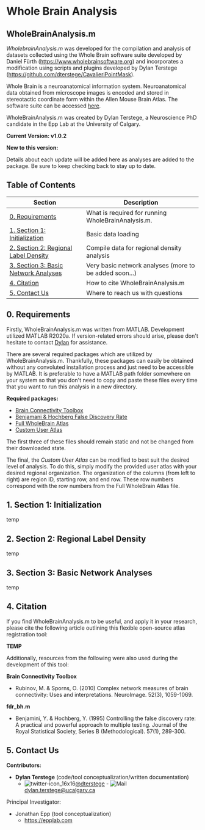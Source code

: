 # Whole Brain Analysis

## WholeBrainAnalysis.m

*WholebrainAnalysis.m* was developed for the compilation and analysis of datasets collected using the Whole Brain software suite developed by Daniel Fürth (https://www.wholebrainsoftware.org) and incorporates a modification using scripts and plugins developed by Dylan Terstege (https://github.com/dterstege/CavalieriPointMask).

Whole Brain is a neuroanatomical information system. Neuroanatomical data obtained from microscope images is encoded and stored in stereotactic coordinate form within the Allen Mouse Brain Atlas. The software suite can be accessed [here](https://www.wholebrainsoftware.com).

WholeBrainAnalysis.m was created by Dylan Terstege, a Neuroscience PhD candidate in the Epp Lab at the University of Calgary.


**Current Version: v1.0.2**

**New to this version:**

Details about each update will be added here as analyses are added to the package.  Be sure to keep checking back to stay up to date.

## Table of Contents

| Section  | Description | 
| ------------- | ------------- | 
| [0. Requirements](#req)   | What is required for running WholeBrainAnalysis.m.  |
| [1. Section 1: Initialization](#init)   | Basic data loading  |
| [2. Section 2: Regional Label Density](#dens)  | Compile data for regional density analysis  |
| [3. Section 3: Basic Network Analyses](#basic) | Very basic network analyses (more to be added soon...) |
| [4. Citation](#cite) | How to cite WholeBrainAnalysis.m |
| [5. Contact Us](#contact)  | Where to reach us with questions  |

<a name="req"/>

## 0. Requirements

Firstly, WholeBrainAnalysis.m was written from MATLAB.  Development utilized MATLAB R2020a.  If version-related errors should arise, please don't hesitate to contact [Dylan](#contact) for assistance.

There are several required packages which are utilized by WholeBrainAnalysis.m.  Thankfully, these packages can easily be obtained without any convoluted installation process and just need to be accessible by MATLAB.  It is preferable to have a MATLAB path folder somewhere on your system so that you don't need to copy and paste these files every time that you want to run this analysis in a new directory.

**Required packages:**
- [Brain Connectivity Toolbox](https://sites.google.com/site/bctnet/)
- [Benjamani & Hochberg False Discovery Rate](https://www.mathworks.com/matlabcentral/fileexchange/27418-fdr_bh)
- [Full WholeBrain Atlas](https://github.com/dterstege/IEGNetworkAnalyses/tree/main/requirements)
- [Custom User Atlas](https://github.com/dterstege/IEGNetworkAnalyses/tree/main/requirements/UserAtlas)

The first three of these files should remain static and not be changed from their downloaded state.

The final, the *Custom User Atlas* can be modified to best suit the desired level of analysis.  To do this, simply modify the provided user atlas with your desired regional organization. The organization of the columns (from left to right) are region ID, starting row, and end row.  These row numbers correspond with the row numbers from the Full WholeBrain Atlas file.

<a name="init"/>

## 1. Section 1: Initialization

temp

<a name="dens"/>

## 2. Section 2: Regional Label Density

temp

<a name="basic"/>

## 3. Section 3: Basic Network Analyses

temp

<a name="cite"/>

## 4. Citation

If you find WholeBrainAnalysis.m to be useful, and apply it in your research, please cite the following article outlining this flexible open-source atlas registration tool:

**TEMP**

Additionally, resources from the following were also used during the development of this tool:

**Brain Connectivity Toolbox**
- Rubinov, M. & Sporns, O. (2010) Complex network measures of brain connectivity: Uses and interpretations. NeuroImage. 52(3), 1059-1069.

**fdr_bh.m**
- Benjamini, Y. & Hochberg, Y. (1995) Controlling the false discovery rate: A practical and powerful approach to multiple testing. Journal of the Royal Statistical Society, Series B (Methodological). 57(1), 289-300.


<a name="contact"/>

## 5. Contact Us

**Contributors:**
- **Dylan Terstege** (code/tool conceptualization/written documentation)
    - ![twitter-icon_16x16](https://user-images.githubusercontent.com/44174532/113163958-e3d3e400-91fd-11eb-8d79-17906d8d3f25.png)[@dterstege](https://twitter.com/dterstege) - ![Mail](https://user-images.githubusercontent.com/44174532/113164412-50e77980-91fe-11eb-9282-dd83852578ce.png)
<dylan.terstege@ucalgary.ca>

Principal Investigator:
- Jonathan Epp (tool conceptualization) 
    - https://epplab.com


